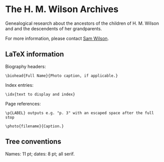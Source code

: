 The H. M. Wilson Archives
=========================

Genealogical research about the ancestors of the children of H. M. Wilson
and and the descendents of her grandparents.

For more information, please contact [Sam Wilson](https://samwilson.id.au/).

## LaTeX information

Biography headers:

	\biohead{Full Name}{Photo caption, if applicable.}

Index entries:

	\idx{text to display and index}

Page references:

	\p{LABEL} outputs e.g. "p. 3" with an escaped space after the full stop

    \photo{filename}{Caption.}

## Tree conventions

Names: 11 pt; dates: 8 pt; all serif.
